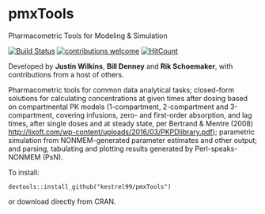 # pmxTools
Pharmacometric Tools for Modeling &amp; Simulation

[![Build Status](https://travis-ci.org/kestrel99/pmxTools.png?branch=master)](https://travis-ci.org/kestrel99/pmxTools)
[![contributions welcome](https://img.shields.io/badge/contributions-welcome-brightgreen.svg?style=flat)](https://github.com/kestrel99/pmxTools/issues)
[![HitCount](http://hits.dwyl.io/kestrel99/pmxTools.svg)](http://hits.dwyl.io/kestrel99/pmxTools)

Developed by **Justin Wilkins**, **Bill Denney** and **Rik Schoemaker**, with contributions from a host of others.

Pharmacometric tools for common data analytical tasks; closed-form solutions for calculating concentrations at given 
    times after dosing based on compartmental PK models (1-compartment, 2-compartment and 3-compartment, covering infusions, zero- 
    and first-order absorption, and lag times, after single doses and at steady state, per Bertrand & Mentre (2008) 
    <http://lixoft.com/wp-content/uploads/2016/03/PKPDlibrary.pdf>); parametric simulation from NONMEM-generated parameter estimates 
    and other output; and parsing, tabulating and plotting results generated by Perl-speaks-NONMEM (PsN).
    
To install:

```{r}
devtools::install_github("kestrel99/pmxTools")
```

or download directly from CRAN.

